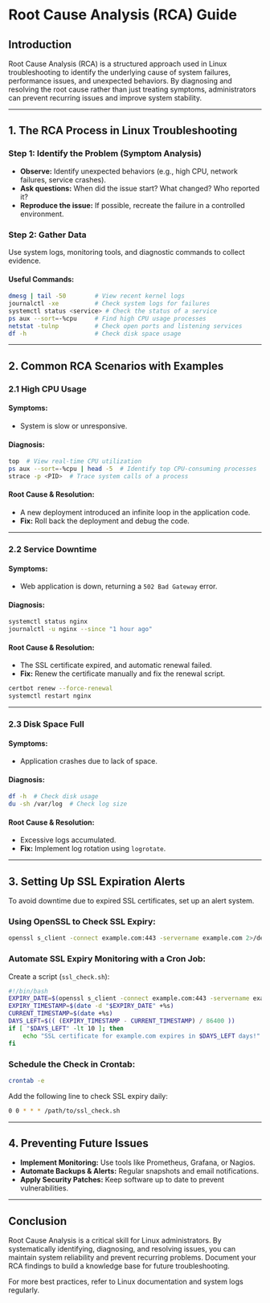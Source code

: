 # **Root Cause Analysis (RCA) Guide**

## **Introduction**
Root Cause Analysis (RCA) is a structured approach used in Linux troubleshooting to identify the underlying cause of system failures, performance issues, and unexpected behaviors. By diagnosing and resolving the root cause rather than just treating symptoms, administrators can prevent recurring issues and improve system stability.

---

## **1. The RCA Process in Linux Troubleshooting**

### **Step 1: Identify the Problem (Symptom Analysis)**
- **Observe:** Identify unexpected behaviors (e.g., high CPU, network failures, service crashes).
- **Ask questions:** When did the issue start? What changed? Who reported it?
- **Reproduce the issue:** If possible, recreate the failure in a controlled environment.

### **Step 2: Gather Data**
Use system logs, monitoring tools, and diagnostic commands to collect evidence.

#### **Useful Commands:**
```bash
dmesg | tail -50        # View recent kernel logs
journalctl -xe          # Check system logs for failures
systemctl status <service> # Check the status of a service
ps aux --sort=-%cpu     # Find high CPU usage processes
netstat -tulnp          # Check open ports and listening services
df -h                   # Check disk space usage
```

---

## **2. Common RCA Scenarios with Examples**

### **2.1 High CPU Usage**
#### **Symptoms:**
- System is slow or unresponsive.

#### **Diagnosis:**
```bash
top  # View real-time CPU utilization
ps aux --sort=-%cpu | head -5  # Identify top CPU-consuming processes
strace -p <PID>  # Trace system calls of a process
```

#### **Root Cause & Resolution:**
- A new deployment introduced an infinite loop in the application code.
- **Fix:** Roll back the deployment and debug the code.

---

### **2.2 Service Downtime**
#### **Symptoms:**
- Web application is down, returning a `502 Bad Gateway` error.

#### **Diagnosis:**
```bash
systemctl status nginx
journalctl -u nginx --since "1 hour ago"
```

#### **Root Cause & Resolution:**
- The SSL certificate expired, and automatic renewal failed.
- **Fix:** Renew the certificate manually and fix the renewal script.
```bash
certbot renew --force-renewal
systemctl restart nginx
```

---

### **2.3 Disk Space Full**
#### **Symptoms:**
- Application crashes due to lack of space.

#### **Diagnosis:**
```bash
df -h  # Check disk usage
du -sh /var/log  # Check log size
```

#### **Root Cause & Resolution:**
- Excessive logs accumulated.
- **Fix:** Implement log rotation using `logrotate`.

---

## **3. Setting Up SSL Expiration Alerts**
To avoid downtime due to expired SSL certificates, set up an alert system.

### **Using OpenSSL to Check SSL Expiry:**
```bash
openssl s_client -connect example.com:443 -servername example.com 2>/dev/null | openssl x509 -noout -enddate
```

### **Automate SSL Expiry Monitoring with a Cron Job:**
Create a script (`ssl_check.sh`):
```bash
#!/bin/bash
EXPIRY_DATE=$(openssl s_client -connect example.com:443 -servername example.com 2>/dev/null | openssl x509 -noout -enddate | cut -d= -f2)
EXPIRY_TIMESTAMP=$(date -d "$EXPIRY_DATE" +%s)
CURRENT_TIMESTAMP=$(date +%s)
DAYS_LEFT=$(( (EXPIRY_TIMESTAMP - CURRENT_TIMESTAMP) / 86400 ))
if [ "$DAYS_LEFT" -lt 10 ]; then
    echo "SSL certificate for example.com expires in $DAYS_LEFT days!" | mail -s "SSL Expiry Alert" admin@example.com
fi
```

### **Schedule the Check in Crontab:**
```bash
crontab -e
```
Add the following line to check SSL expiry daily:
```bash
0 0 * * * /path/to/ssl_check.sh
```

---

## **4. Preventing Future Issues**
- **Implement Monitoring:** Use tools like Prometheus, Grafana, or Nagios.
- **Automate Backups & Alerts:** Regular snapshots and email notifications.
- **Apply Security Patches:** Keep software up to date to prevent vulnerabilities.

---

## **Conclusion**
Root Cause Analysis is a critical skill for Linux administrators. By systematically identifying, diagnosing, and resolving issues, you can maintain system reliability and prevent recurring problems. Document your RCA findings to build a knowledge base for future troubleshooting.

For more best practices, refer to Linux documentation and system logs regularly.

